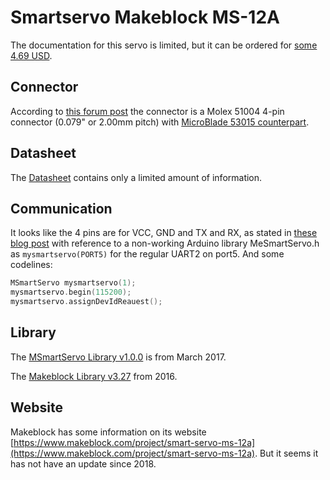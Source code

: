 # Smartservo Makeblock MS-12A

The documentation for this servo is limited, but it can be ordered for [some 4.69 USD](https://www.aliexpress.com/item/1005003242499052.html).

## Connector

According to [this forum post](https://forum.makeblock.com/t/smart-servo-connector-type/15935) the connector is a Molex 51004 4-pin connector (0.079" or 2.00mm pitch) with [MicroBlade 53015 counterpart](https://www.digikey.ca/en/products/detail/molex/0530150410/1785079).

## Datasheet

The [Datasheet](makeblock-smart-servo-ms-12a-cth-datasheet.pdf) contains only a limited amount of information.

## Communication

It looks like the 4 pins are for VCC, GND and TX and RX, as stated in [these blog post](https://forum.makeblock.com/t/smart-servo-ms-12a-not-working-with-arduino/13438/12) with reference to a non-working Arduino library MeSmartServo.h as `mysmartservo(PORT5)` for the regular UART2 on port5. And some codelines:

``` c
MSmartServo mysmartservo(1);
mysmartservo.begin(115200);
mysmartservo.assignDevIdReauest();
```

## Library

The [MSmartServo Library v1.0.0](https://github.com/Makeblock-official/MSmartServo-Driver/tree/master/MSmartServo) is from March 2017.

The [Makeblock Library v3.27](https://github.com/Makeblock-official/Makeblock-Libraries/blob/master/src/MeSmartServo.h) from 2016.

## Website

Makeblock has some information on its website [https://www.makeblock.com/project/smart-servo-ms-12a](https://www.makeblock.com/project/smart-servo-ms-12a). But it seems it has not have an update since 2018.